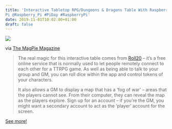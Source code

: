 ```yaml
---
title: 'Interactive Tabletop RPG/Dungeons & Dragons Table With Raspberry
Pi @Raspberry_Pi #PiDay #RaspberryPi'
date: 2019-11-01T10:02:00+01:00
draft: false
---
```


![](https://cdn-blog.adafruit.com/uploads/2019/11/dndmain-web-600x399.jpg)

via [The MagPie Magazine](https://magpi.raspberrypi.org/articles/interactive-tabletop-rpg-table)

> The real magic for this interactive table comes from [Roll20](https://roll20.net/) – it’s a free online service that is normally used to let people remotely connect to each other for a TTRPG game. As well as being able to talk to your group and GM, you can roll dice within the app and control tokens of your characters.
> 
> It also allows a GM to display a map that has a ‘fog of war’ – areas that the players cannot see. From their computer, they can reveal the map as the players explore. Sign up for an account – if you’re the GM, you might want a secondary account to act as the ‘player’ account for the screen.

[See more!](https://magpi.raspberrypi.org/articles/interactive-tabletop-rpg-table)